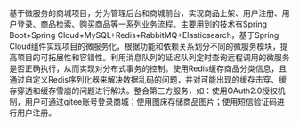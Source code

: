    基于微服务的商城项目，分为管理后台和商城前台，实现商品上架、用户注册、用户登录、商品检索、购买商品等一系列业务流程。主要用到的技术有Spring Boot+Spring Cloud+MySQL+Redis+RabbitMQ+Elasticsearch，基于Spring Cloud组件实现项目的微服务化，根据功能和依赖关系划分不同的微服务模块，提高项目的可拓展性和容错性。利用消息队列的延迟队列定时查询远程调用的微服务是否正确执行，从而实现对分布式事务的控制。使用Redis缓存商品分类信息，且通过自定义Redis序列化器来解决数据乱码的问题，并对可能出现的缓存击穿、缓存穿透和缓存雪崩的问题进行解决。整合第三方服务，如：使用OAuth2.0授权机制，用户可通过gitee账号登录商城；使用图床存储商品图片；使用短信验证码进行用户注册。
